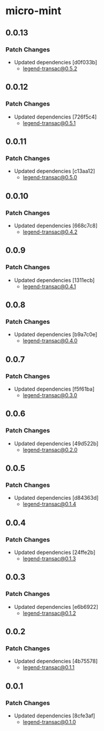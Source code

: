 # micro-mint

## 0.0.13

### Patch Changes

-   Updated dependencies [d0f033b]
    -   legend-transac@0.5.2

## 0.0.12

### Patch Changes

-   Updated dependencies [726f5c4]
    -   legend-transac@0.5.1

## 0.0.11

### Patch Changes

-   Updated dependencies [c13aa12]
    -   legend-transac@0.5.0

## 0.0.10

### Patch Changes

-   Updated dependencies [668c7c8]
    -   legend-transac@0.4.2

## 0.0.9

### Patch Changes

-   Updated dependencies [1311ecb]
    -   legend-transac@0.4.1

## 0.0.8

### Patch Changes

-   Updated dependencies [b9a7c0e]
    -   legend-transac@0.4.0

## 0.0.7

### Patch Changes

-   Updated dependencies [f5f61ba]
    -   legend-transac@0.3.0

## 0.0.6

### Patch Changes

-   Updated dependencies [49d522b]
    -   legend-transac@0.2.0

## 0.0.5

### Patch Changes

-   Updated dependencies [d84363d]
    -   legend-transac@0.1.4

## 0.0.4

### Patch Changes

-   Updated dependencies [24ffe2b]
    -   legend-transac@0.1.3

## 0.0.3

### Patch Changes

-   Updated dependencies [e6b6922]
    -   legend-transac@0.1.2

## 0.0.2

### Patch Changes

-   Updated dependencies [4b75578]
    -   legend-transac@0.1.1

## 0.0.1

### Patch Changes

-   Updated dependencies [8cfe3af]
    -   legend-transac@0.1.0
